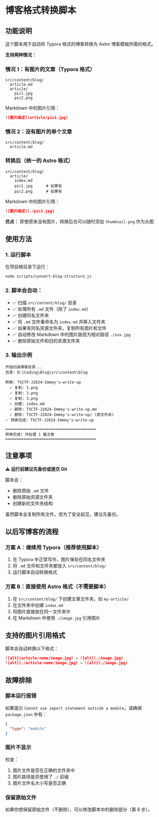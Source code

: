 # 博客格式转换脚本

## 功能说明

这个脚本用于自动将 Typora 格式的博客转换为 Astro 博客模板所需的格式。

**支持两种情况：**

### 情况 1：有图片的文章（Typora 格式）

```
src/content/blog/
  article.md
  article/
    pic1.jpg
    pic2.png
```

Markdown 中的图片引用：

```markdown
![图片描述](article/pic1.jpg)
```

### 情况 2：没有图片的单个文章

```
src/content/blog/
  article.md
```

### 转换后（统一的 Astro 格式）

```
src/content/blog/
  article/
    index.md
    pic1.jpg      # 如果有
    pic2.png      # 如果有
```

Markdown 中的图片引用：

```markdown
![图片描述](./pic1.jpg)
```

**优点：** 即使原来没有图片，转换后也可以随时添加 `thumbnail.png` 作为头图

## 使用方法

### 1. 运行脚本

在项目根目录下运行：

```bash
node scripts/convert-blog-structure.js
```

### 2. 脚本会自动：

- ✅ 扫描 `src/content/blog/` 目录
- ✅ 处理所有 `.md` 文件（除了 `index.md`）
- ✅ 创建同名文件夹
- ✅ 将 `.md` 文件重命名为 `index.md` 并移入文件夹
- ✅ 如果有同名资源文件夹，复制所有图片和文件
- ✅ 自动修改 Markdown 中的图片路径为相对路径 `./xxx.jpg`
- ✅ 删除原始文件和旧的资源文件夹

### 3. 输出示例

```
开始扫描博客目录...
目录: D:\Coding\Blog\src\content\blog

转换: TSCTF-J2024-Immey's-write-up
  ✓ 复制: 1.png
  ✓ 复制: 2.png
  ✓ 复制: 3.png
  ✓ 创建: index.md
  ✓ 删除: TSCTF-J2024-Immey's-write-up.md
  ✓ 删除: TSCTF-J2024-Immey's-write-up/ (原文件夹)
✅ 转换完成: TSCTF-J2024-Immey's-write-up

========================================
转换完成! 共处理 1 篇文章
========================================
```

## 注意事项

⚠️ **运行前建议先备份或提交 Git**

脚本会：

- 删除原始 `.md` 文件
- 删除原始资源文件夹
- 创建新的文件夹结构

虽然脚本会复制所有文件，但为了安全起见，建议先备份。

## 以后写博客的流程

### 方案 A：继续用 Typora（推荐使用脚本）

1. 在 Typora 中正常写作，图片保存在同名文件夹
2. 将 `.md` 文件和文件夹都放入 `src/content/blog/`
3. 运行脚本自动转换格式

### 方案 B：直接使用 Astro 格式（不需要脚本）

1. 在 `src/content/blog/` 下创建文章文件夹，如 `my-article/`
2. 在文件夹中创建 `index.md`
3. 将图片直接放在同一文件夹中
4. 在 Markdown 中使用 `./image.jpg` 引用图片

## 支持的图片引用格式

脚本会自动转换以下格式：

```markdown
![alt](article-name/image.jpg) → ![alt](./image.jpg)
![alt](./article-name/image.jpg) → ![alt](./image.jpg)
```

## 故障排除

### 脚本运行报错

如果提示 `Cannot use import statement outside a module`，请确保 `package.json` 中有：

```json
{
  "type": "module"
}
```

### 图片不显示

检查：

1. 图片文件是否在正确的文件夹中
2. 图片路径是否使用了 `./` 前缀
3. 图片文件名大小写是否正确

### 保留原始文件

如果你想保留原始文件（不删除），可以修改脚本中的删除部分（第 6 步）。
